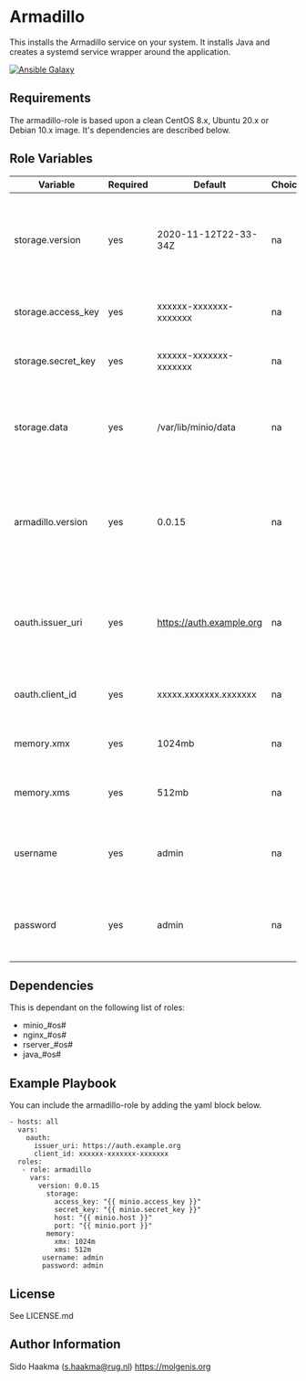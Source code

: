 Armadillo
=========
This installs the Armadillo service on your system. It installs Java and creates a systemd service wrapper around the application.

[![Ansible Galaxy](https://img.shields.io/badge/ansible--galaxy-armadillo-blue.svg)](https://galaxy.ansible.com/molgenis/armadillo1/)

Requirements
------------
The armadillo-role is based upon a clean CentOS 8.x, Ubuntu 20.x or Debian 10.x image. It's dependencies are described below.

Role Variables
--------------
| Variable              | Required | Default                           | Choices  | Comments                                                                                  |
|-----------------------|----------|-----------------------------------|----------|-------------------------------------------------------------------------------------------|
| storage.version       | yes      | 2020-11-12T22-33-34Z              | na       | Version of the Minio service. There are monthly releases so you need to upgrade regularly |
| storage.access_key    | yes      | xxxxxx-xxxxxxx-xxxxxxx            | na       | The access key to access Minio API and webinterface                                       |
| storage.secret_key    | yes      | xxxxxx-xxxxxxx-xxxxxxx            | na       | The secret key to access Minio API and webinterface                                       |
| storage.data          | yes      | /var/lib/minio/data               | na       | The path on the host system where the of the Minio file storage is stored                 |
| armadillo.version     | yes      | 0.0.15                            | na       | Version of the Armadillo service. Newer versions can be found on the MOLGENIS registry.   |
| oauth.issuer_uri      | yes      | https://auth.example.org          | na       | The plain url of the authentication server (can be FusionAuth or Keycloack for example    |
| oauth.client_id       | yes      | xxxxx.xxxxxxx.xxxxxxx             | na       | The client ID of the authentication server                                                |
| memory.xmx            | yes      | 1024mb                            | na       | Maximum of memory claimed by the Armadillo                                                |
| memory.xms            | yes      | 512mb                             | na       | Reserved memory claimed by the Armadillo                                                |
| username              | yes      | admin                             | na       | Root username of the application (using basic-auth)                                              |
| password              | yes      | admin                             | na       | Root password of the application (using basic-auth)                                              |

Dependencies
------------
This is dependant on the following list of roles:
- minio_#os#
- nginx_#os#
- rserver_#os#
- java_#os#

Example Playbook
----------------
You can include the armadillo-role by adding the yaml block below.

    - hosts: all
      vars:
        oauth: 
          issuer_uri: https://auth.example.org
          client_id: xxxxxx-xxxxxxx-xxxxxxx
      roles:
       - role: armadillo
         vars:
           version: 0.0.15
             storage:
               access_key: "{{ minio.access_key }}"
               secret_key: "{{ minio.secret_key }}"
               host: "{{ minio.host }}"
               port: "{{ minio.port }}"
             memory:
               xmx: 1024m
               xms: 512m
            username: admin
            password: admin
            
           
License
-------
See LICENSE.md

Author Information
------------------
Sido Haakma (s.haakma@rug.nl)
https://molgenis.org